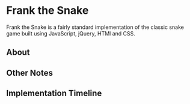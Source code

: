# Frank the Snake
  Frank the Snake is a fairly standard implementation of the classic snake game
  built using JavaScript, jQuery, HTMl and CSS.

## About


## Other Notes

## Implementation Timeline
